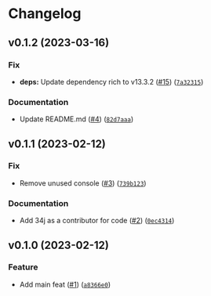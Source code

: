 # Changelog

<!--next-version-placeholder-->

## v0.1.2 (2023-03-16)
### Fix
* **deps:** Update dependency rich to v13.3.2 ([#15](https://github.com/34j/geekbench-browser-python/issues/15)) ([`7a32315`](https://github.com/34j/geekbench-browser-python/commit/7a32315eb7457e8af3851a78e0186391e7cad813))

### Documentation
* Update README.md ([#4](https://github.com/34j/geekbench-browser-python/issues/4)) ([`82d7aaa`](https://github.com/34j/geekbench-browser-python/commit/82d7aaa2d4011abe6f2fed813593a9d2fdb118c8))

## v0.1.1 (2023-02-12)
### Fix
* Remove unused console ([#3](https://github.com/34j/geekbench-browser-python/issues/3)) ([`739b123`](https://github.com/34j/geekbench-browser-python/commit/739b12395c7dc4fc05579c9f55dfd61571129ae6))

### Documentation
* Add 34j as a contributor for code ([#2](https://github.com/34j/geekbench-browser-python/issues/2)) ([`0ec4314`](https://github.com/34j/geekbench-browser-python/commit/0ec4314f8ec251546c65baa906a07e5fb84e34c1))

## v0.1.0 (2023-02-12)
### Feature
* Add main feat ([#1](https://github.com/34j/geekbench-browser-python/issues/1)) ([`a8366e0`](https://github.com/34j/geekbench-browser-python/commit/a8366e0e795c2a2241a525314c13e139113b5a90))
